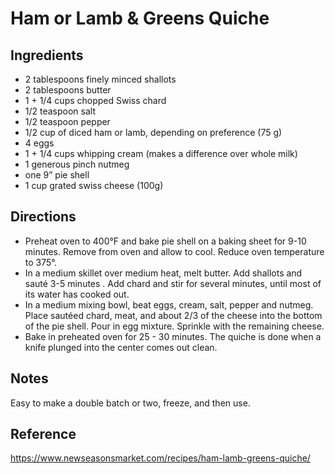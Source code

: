 # Ham or Lamb & Greens Quiche

## Ingredients

 - 2 tablespoons finely minced shallots
 - 2 tablespoons butter
 - 1 + 1/4 cups chopped Swiss chard
 - 1/2 teaspoon salt
 - 1/2 teaspoon pepper
 - 1/2 cup of diced ham or lamb, depending on preference (75 g)
 - 4 eggs
 - 1 + 1/4 cups whipping cream (makes a difference over whole milk)
 - 1 generous pinch nutmeg
 - one 9” pie shell
 - 1 cup grated swiss cheese (100g)
 
 ## Directions
 
 - Preheat oven to 400°F and bake pie shell on a baking sheet for 9-10 minutes. Remove from oven and allow to cool. Reduce oven temperature to 375°.
 - In a medium skillet over medium heat, melt butter. Add shallots and sauté 3-5 minutes . Add chard and stir for several minutes, until most of its water has cooked out.
 - In a medium mixing bowl, beat eggs, cream, salt, pepper and nutmeg. Place sautéed chard, meat, and about 2/3 of the cheese into the bottom of the pie shell. Pour in egg mixture. Sprinkle with the remaining cheese.
 - Bake in preheated oven for 25 - 30 minutes. The quiche is done when a knife plunged into the center comes out clean.
 
 ## Notes
 
 Easy to make a double batch or two, freeze, and then use.
 
 ## Reference
 
 https://www.newseasonsmarket.com/recipes/ham-lamb-greens-quiche/
 
